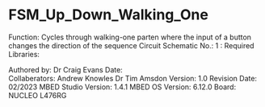FSM_Up_Down_Walking_One
=============================

Function:               Cycles through walking-one parten where the input of a button changes the direction of the sequence
Circuit Schematic No.:  1 : 
Required Libraries:     

Authored by:            Dr Craig Evans
Date:                   
Collaberators:          Andrew Knowles
                        Dr Tim Amsdon
Version:                1.0
Revision Date:          02/2023 
MBED Studio Version:    1.4.1
MBED OS Version:        6.12.0
Board:	                NUCLEO L476RG
